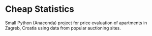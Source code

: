 # Cheap Statistics
Small Python (Anaconda) project for price evaluation of apartments in Zagreb, Croatia using data from popular auctioning sites.
